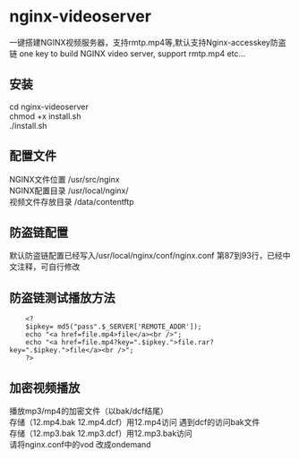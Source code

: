 # nginx-videoserver
一键搭建NGINX视频服务器，支持rmtp.mp4等,默认支持Nginx-accesskey防盗链 one key to build NGINX video server, support rmtp.mp4 etc...

## 安装
cd nginx-videoserver</br>
chmod +x install.sh</br>
./install.sh</br>

## 配置文件
NGINX文件位置 /usr/src/nginx </br>
NGINX配置目录 /usr/local/nginx/</br>
视频文件存放目录 /data/contentftp</br>

## 防盗链配置
默认防盗链配置已经写入/usr/local/nginx/conf/nginx.conf 第87到93行，已经中文注释，可自行修改

## 防盗链测试播放方法
        <?
        $ipkey= md5("pass".$_SERVER['REMOTE_ADDR']);
        echo "<a href=file.mp4>file</a><br />";
        echo "<a href=file.mp4?key=".$ipkey.">file.rar?key=".$ipkey.">file</a><br />";
        ?>

## 加密视频播放
播放mp3/mp4的加密文件（以bak/dcf结尾）</br>
存储（12.mp4.bak 12.mp4.dcf）用12.mp4访问 遇到dcf的访问bak文件</br>
存储（12.mp3.bak 12.mp3.dcf）用12.mp3.bak访问</br>
请将nginx.conf中的vod 改成ondemand</br>
